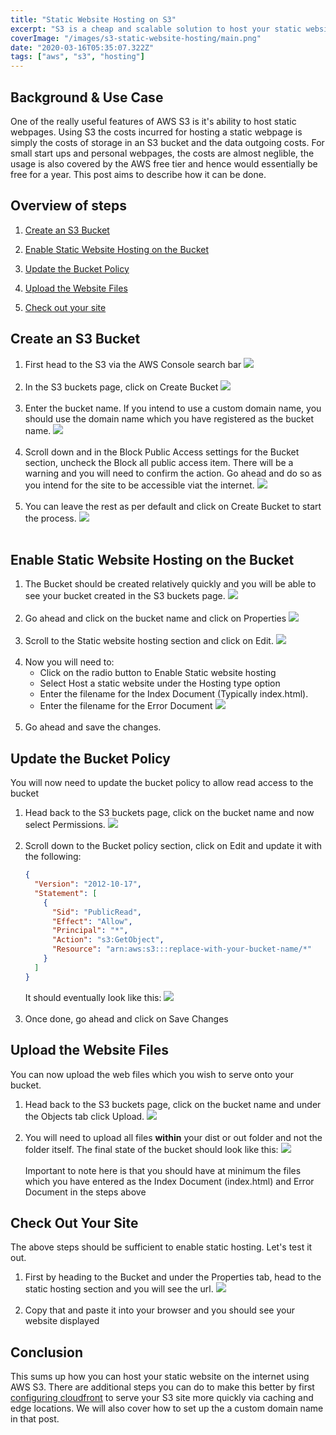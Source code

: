 ```yaml
---
title: "Static Website Hosting on S3"
excerpt: "S3 is a cheap and scalable solution to host your static websites, checkout how you can do so in this post"
coverImage: "/images/s3-static-website-hosting/main.png"
date: "2020-03-16T05:35:07.322Z"
tags: ["aws", "s3", "hosting"]
---
```


## Background & Use Case

One of the really useful features of AWS S3 is it's ability to host static webpages. Using S3 the costs incurred for hosting a static webpage is simply the costs of storage in an S3 bucket and the data outgoing costs. For small start ups and personal webpages, the costs are almost neglible, the usage is also covered by the AWS free tier and hence would essentially be free for a year. This post aims to describe how it can be done.

## Overview of steps

1. [Create an S3 Bucket](#create-s3-bucket)
2. [Enable Static Website Hosting on the Bucket](#enable-static-website-hosting)
3. [Update the Bucket Policy](#update-bucket-policy)
4. [Upload the Website Files](#upload-files)
5. [Check out your site](#check-site)

   <a name="create-s3-bucket"></a>

## Create an S3 Bucket

1. First head to the S3 via the AWS Console search bar
   <img src="/images/s3-static-website-hosting/find-s3.png"/>
   </br></br>
2. In the S3 buckets page, click on Create Bucket
   <img src="/images/s3-static-website-hosting/s3-buckets.png"/>
   </br></br>
3. Enter the bucket name. If you intend to use a custom domain name, you should use the domain name which you have registered as the bucket name.
   <img src="/images/s3-static-website-hosting/create-bucket-1.png"/>
   </br></br>
4. Scroll down and in the Block Public Access settings for the Bucket section, uncheck the Block all public access item. There will be a warning and you will need to confirm the action. Go ahead and do so as you intend for the site to be accessible viat the internet.
   <img src="/images/s3-static-website-hosting/create-bucket-enable-public.png"/>
   </br></br>
5. You can leave the rest as per default and click on Create Bucket to start the process.
   <img src="/images/s3-static-website-hosting/create-bucket-trigger.png"/>
   </br></br>

<a name="enable-static-website-hosting"></a>

## Enable Static Website Hosting on the Bucket

1. The Bucket should be created relatively quickly and you will be able to see your bucket created in the S3 buckets page.
   <img src="/images/s3-static-website-hosting/bucket-created.png"/>
   </br></br>
2. Go ahead and click on the bucket name and click on Properties
   <img src="/images/s3-static-website-hosting/bucket-properties.png"/>
   </br></br>
3. Scroll to the Static website hosting section and click on Edit.
   <img src="/images/s3-static-website-hosting/edit-static-website-hosting.png"/>
   </br></br>
4. Now you will need to:
   - Click on the radio button to Enable Static website hosting
   - Select Host a static website under the Hosting type option
   - Enter the filename for the Index Document (Typically index.html).
   - Enter the filename for the Error Document
     <img src="/images/s3-static-website-hosting/static-website-config.png"/>
     </br></br>
5. Go ahead and save the changes.

<a name="update-bucket-policy"></a>

## Update the Bucket Policy

You will now need to update the bucket policy to allow read access to the bucket

1. Head back to the S3 buckets page, click on the bucket name and now select Permissions.
   <img src="/images/s3-static-website-hosting/bucket-permissions.png"/>
   </br></br>
2. Scroll down to the Bucket policy section, click on Edit and update it with the following:
   ```json
   {
     "Version": "2012-10-17",
     "Statement": [
       {
         "Sid": "PublicRead",
         "Effect": "Allow",
         "Principal": "*",
         "Action": "s3:GetObject",
         "Resource": "arn:aws:s3:::replace-with-your-bucket-name/*"
       }
     ]
   }
   ```
   It should eventually look like this:
   <img src="/images/s3-static-website-hosting/bucket-policy.png"/>
   </br></br>
3. Once done, go ahead and click on Save Changes

<a name="upload-files"></a>

## Upload the Website Files

You can now upload the web files which you wish to serve onto your bucket.

1. Head back to the S3 buckets page, click on the bucket name and under the Objects tab click Upload.
   <img src="/images/s3-static-website-hosting/upload-to-bucket.png"/>
   </br></br>
2. You will need to upload all files **within** your dist or out folder and not the folder itself. The final state of the bucket should look like this:
   <img src="/images/s3-static-website-hosting/s3-uploaded-files.png"/>
   </br></br>
   Important to note here is that you should have at minimum the files which you have entered as the Index Document (index.html) and Error Document in the steps above

<a name="check-site"></a>

## Check Out Your Site

The above steps should be sufficient to enable static hosting. Let's test it out.

1. First by heading to the Bucket and under the Properties tab, head to the static hosting section and you will see the url.
   <img src="/images/s3-static-website-hosting/s3-url.png"/>
   </br></br>
2. Copy that and paste it into your browser and you should see your website displayed

## Conclusion

This sums up how you can host your static website on the internet using AWS S3. There are additional steps you can do to make this better by first [configuring cloudfront](/posts/custom-domain-with-cloudfront) to serve your S3 site more quickly via caching and edge locations. We will also cover how to set up the a custom domain name in that post.
